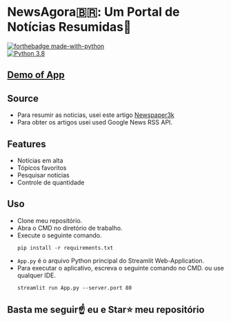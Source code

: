 # NewsAgora🇧🇷: Um Portal de Notícias Resumidas📰

[![forthebadge made-with-python](http://ForTheBadge.com/images/badges/made-with-python.svg)](https://www.python.org/)                 
[![Python 3.8](https://img.shields.io/badge/python-3.8-blue.svg)](https://www.python.org/downloads/release/python-360/)   

## [Demo of App](https://share.streamlit.io/spidy20/innews/App.py)

## Source
- Para resumir as noticias, usei este artigo [Newspaper3k](https://newspaper.readthedocs.io/en/latest/)
- Para obter os artigos usei used Google News RSS API.

## Features
- Notícias em alta
- Tópicos favoritos
- Pesquisar notícias
- Controle de quantidade

## Uso
- Clone meu repositório.
- Abra o CMD no diretório de trabalho.
- Execute o seguinte comando.
  ```
  pip install -r requirements.txt
  ```
- `App.py` é o arquivo Python principal do Streamlit Web-Application.
- Para executar o aplicativo, escreva o seguinte comando no CMD. ou use qualquer IDE.
  ```
  streamlit run App.py --server.port 80
  ```


## Basta me seguir☝️ eu e Star⭐ meu repositório
